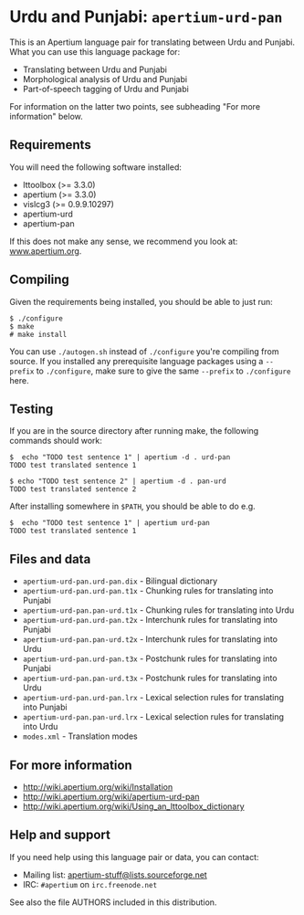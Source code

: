 Urdu and Punjabi: `apertium-urd-pan`
===============================================================================

This is an Apertium language pair for translating between Urdu and
Punjabi. What you can use this language package for:

* Translating between Urdu and Punjabi
* Morphological analysis of Urdu and Punjabi
* Part-of-speech tagging of Urdu and Punjabi

For information on the latter two points, see subheading "For more
information" below.

Requirements
-------------------------------------------------------------------------------

You will need the following software installed:

* lttoolbox (>= 3.3.0)
* apertium (>= 3.3.0)
* vislcg3 (>= 0.9.9.10297)
* apertium-urd
* apertium-pan

If this does not make any sense, we recommend you look at: www.apertium.org.

Compiling
-------------------------------------------------------------------------------

Given the requirements being installed, you should be able to just run:

    $ ./configure
    $ make
    # make install

You can use `./autogen.sh` instead of `./configure` you're compiling from
source. If you installed any prerequisite language packages using a `--prefix`
to `./configure`, make sure to give the same `--prefix` to `./configure` here.

Testing
-------------------------------------------------------------------------------

If you are in the source directory after running make, the following
commands should work:

    $  echo "TODO test sentence 1" | apertium -d . urd-pan
    TODO test translated sentence 1

    $ echo "TODO test sentence 2" | apertium -d . pan-urd
    TODO test translated sentence 2

After installing somewhere in `$PATH`, you should be able to do e.g.

    $  echo "TODO test sentence 1" | apertium urd-pan
    TODO test translated sentence 1

Files and data
-------------------------------------------------------------------------------

* `apertium-urd-pan.urd-pan.dix`  - Bilingual dictionary
* `apertium-urd-pan.urd-pan.t1x`  - Chunking rules for translating into Punjabi
* `apertium-urd-pan.pan-urd.t1x`  - Chunking rules for translating into Urdu
* `apertium-urd-pan.urd-pan.t2x`  - Interchunk rules for translating into Punjabi
* `apertium-urd-pan.pan-urd.t2x`  - Interchunk rules for translating into Urdu
* `apertium-urd-pan.urd-pan.t3x`  - Postchunk rules for translating into Punjabi
* `apertium-urd-pan.pan-urd.t3x`  - Postchunk rules for translating into Urdu
* `apertium-urd-pan.urd-pan.lrx`  - Lexical selection rules for translating into Punjabi
* `apertium-urd-pan.pan-urd.lrx`  - Lexical selection rules for translating into Urdu
* `modes.xml`                     - Translation modes

For more information
-------------------------------------------------------------------------------

* http://wiki.apertium.org/wiki/Installation
* http://wiki.apertium.org/wiki/apertium-urd-pan
* http://wiki.apertium.org/wiki/Using_an_lttoolbox_dictionary

Help and support
-------------------------------------------------------------------------------

If you need help using this language pair or data, you can contact:

* Mailing list: apertium-stuff@lists.sourceforge.net
* IRC: `#apertium` on `irc.freenode.net`

See also the file AUTHORS included in this distribution.
